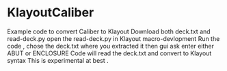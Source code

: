 # KlayoutCaliber
Example code to convert Caliber to Klayout
Download both deck.txt and read-deck.py
open the read-deck.py in Klayout macro-devlopment
Run the code , chose the deck.txt where you extracted it
then gui ask enter either ABUT or ENCLOSURE
Code will read the deck.txt and convert to Klayout syntax
This is experimental at best .
